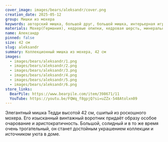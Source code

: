 ```yaml
---
cover_image: images/bears/aleksandr/cover.png
creation_date: 2025-05-12
group: Мишки из мохера
keywords: авторский мишка, большой друг, большой мишка, интерьерная игрушка, классический мишка, коллекционный мишка, медвежонок в подарок, мишка из мохера, мишка ручной работы, мишка Тедди, мохер Германия, мягкая игрушка, осенний мишка
materials: Мохер(Германия), кедровые опилки, кедровая шерсть, минеральный гранулят,стеклянные глаза
name: Александр
pinned: false
size: 42 см
slug: aleksandr
summary: Коллекционный мишка из мохера, 42 см
images:
  - images/bears/aleksandr/1.png
  - images/bears/aleksandr/2.png
  - images/bears/aleksandr/3.png
  - images/bears/aleksandr/4.png
  - images/bears/aleksandr/5.png
  - images/bears/aleksandr/6.png
store_links:
  BearPile: https://www.bearpile.com/item/398671/11
  YouTube: https://youtu.be/FQWq_f8gpjQ?si=uZZx-548Atolxn09
---
```

Элегантный мишка Тедди высотой 42 см, сшитый из роскошного мохера. Его изысканный винтажный воротник придаёт образу особое очарование и аристократичность. Большой, солидный и в то же время очень трогательный, он станет достойным украшением коллекции и источником уюта в доме.
